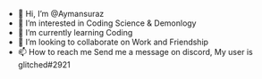 - 👋 Hi, I’m @Aymansuraz
- 👀 I’m interested in Coding Science & Demonlogy
- 🌱 I’m currently learning   Coding 
- 💞️ I’m looking to collaborate on Work and Friendship
- 📫 How to reach me  Send me a message on discord, My user is glitched#2921

<!---
Aymansuraz/Aymansuraz is a ✨ special ✨ repository because its `README.md` (this file) appears on your GitHub profile.
You can click the Preview link to take a look at your changes.
--->
